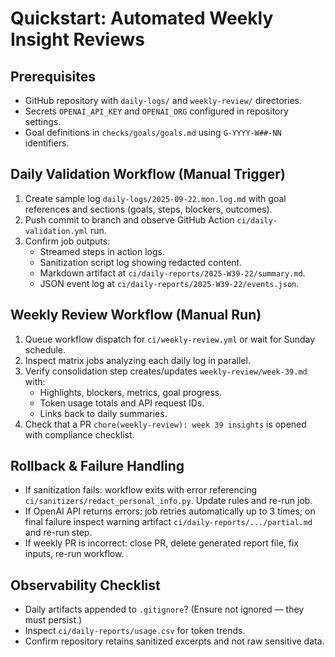 # Quickstart: Automated Weekly Insight Reviews

## Prerequisites
- GitHub repository with `daily-logs/` and `weekly-review/` directories.
- Secrets `OPENAI_API_KEY` and `OPENAI_ORG` configured in repository settings.
- Goal definitions in `checks/goals/goals.md` using `G-YYYY-W##-NN` identifiers.

## Daily Validation Workflow (Manual Trigger)
1. Create sample log `daily-logs/2025-09-22.mon.log.md` with goal references and sections (goals, steps, blockers, outcomes).
2. Push commit to branch and observe GitHub Action `ci/daily-validation.yml` run.
3. Confirm job outputs:
   - Streamed steps in action logs.
   - Sanitization script log showing redacted content.
   - Markdown artifact at `ci/daily-reports/2025-W39-22/summary.md`.
   - JSON event log at `ci/daily-reports/2025-W39-22/events.json`.

## Weekly Review Workflow (Manual Run)
1. Queue workflow dispatch for `ci/weekly-review.yml` or wait for Sunday schedule.
2. Inspect matrix jobs analyzing each daily log in parallel.
3. Verify consolidation step creates/updates `weekly-review/week-39.md` with:
   - Highlights, blockers, metrics, goal progress.
   - Token usage totals and API request IDs.
   - Links back to daily summaries.
4. Check that a PR `chore(weekly-review): week 39 insights` is opened with compliance checklist.

## Rollback & Failure Handling
- If sanitization fails: workflow exits with error referencing `ci/sanitizers/redact_personal_info.py`. Update rules and re-run job.
- If OpenAI API returns errors: job retries automatically up to 3 times; on final failure inspect warning artifact `ci/daily-reports/.../partial.md` and re-run step.
- If weekly PR is incorrect: close PR, delete generated report file, fix inputs, re-run workflow.

## Observability Checklist
- Daily artifacts appended to `.gitignore`? (Ensure not ignored — they must persist.)
- Inspect `ci/daily-reports/usage.csv` for token trends.
- Confirm repository retains sanitized excerpts and not raw sensitive data.
